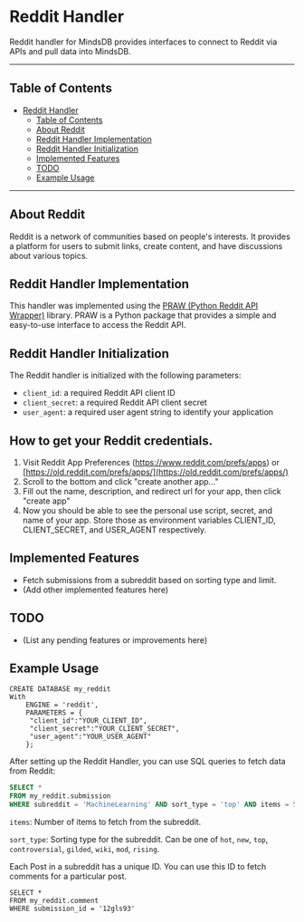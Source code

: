 # Reddit Handler

Reddit handler for MindsDB provides interfaces to connect to Reddit via APIs and pull data into MindsDB.

---

## Table of Contents

- [Reddit Handler](#reddit-handler)
  - [Table of Contents](#table-of-contents)
  - [About Reddit](#about-reddit)
  - [Reddit Handler Implementation](#reddit-handler-implementation)
  - [Reddit Handler Initialization](#reddit-handler-initialization)
  - [Implemented Features](#implemented-features)
  - [TODO](#todo)
  - [Example Usage](#example-usage)

---

## About Reddit

Reddit is a network of communities based on people's interests. It provides a platform for users to submit links, create content, and have discussions about various topics.

## Reddit Handler Implementation

This handler was implemented using the [PRAW (Python Reddit API Wrapper)](https://praw.readthedocs.io/en/latest/) library. PRAW is a Python package that provides a simple and easy-to-use interface to access the Reddit API.

## Reddit Handler Initialization

The Reddit handler is initialized with the following parameters:

- `client_id`: a required Reddit API client ID
- `client_secret`: a required Reddit API client secret
- `user_agent`: a required user agent string to identify your application

## How to get your Reddit credentials.

1. Visit Reddit App Preferences (https://www.reddit.com/prefs/apps) or [https://old.reddit.com/prefs/apps/](https://old.reddit.com/prefs/apps/)
2. Scroll to the bottom and click "create another app..."
3. Fill out the name, description, and redirect url for your app, then click "create app"
4. Now you should be able to see the personal use script, secret, and name of your app. Store those as environment variables CLIENT_ID, CLIENT_SECRET, and USER_AGENT respectively.

## Implemented Features

- Fetch submissions from a subreddit based on sorting type and limit.
- (Add other implemented features here)

## TODO

- (List any pending features or improvements here)

## Example Usage
```
CREATE DATABASE my_reddit
With 
    ENGINE = 'reddit',
    PARAMETERS = {
     "client_id":"YOUR_CLIENT_ID",
     "client_secret":"YOUR_CLIENT_SECRET",
     "user_agent":"YOUR_USER_AGENT"
    };
```

After setting up the Reddit Handler, you can use SQL queries to fetch data from Reddit:

```sql
SELECT *
FROM my_reddit.submission
WHERE subreddit = 'MachineLearning' AND sort_type = 'top' AND items = 5;
```

`items`: Number of items to fetch from the subreddit.

`sort_type`: Sorting type for the subreddit. Can be one of `hot`, `new`, `top`, `controversial`, `gilded`, `wiki`, `mod`, `rising`.

Each Post in a subreddit has a unique ID. You can use this ID to fetch comments for a particular post.

```
SELECT *
FROM my_reddit.comment
WHERE submission_id = '12gls93'
```
